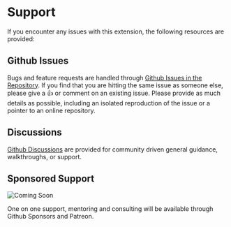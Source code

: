 # Support
If you encounter any issues with this extension, the following resources are provided:

## Github Issues
Bugs and feature requests are handled through [Github Issues in the Repository](https://github.com/Ranch-Hand-Robotics/rde-urdf/issues). 
If you find that you are hitting the same issue as someone else, please give a :+1: or comment on an existing issue.
Please provide as much details as possible, including an isolated reproduction of the issue or a pointer to an online repository.

## Discussions
[Github Discussions](https://github.com/orgs/Ranch-Hand-Robotics/discussions) are provided for community driven general guidance, walkthroughs, or support.

## Sponsored Support

![Coming Soon](https://img.shields.io/badge/Coming%20Soon-8A2BE2)

One on one support, mentoring and consulting will be available through Github Sponsors and Patreon. 
